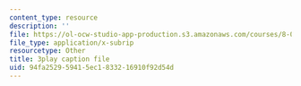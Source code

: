 ```yaml
---
content_type: resource
description: ''
file: https://ol-ocw-studio-app-production.s3.amazonaws.com/courses/8-04-quantum-physics-i-spring-2016/94fa252959415ec1833216910f92d54d_i-bP2OkQxUI.vtt
file_type: application/x-subrip
resourcetype: Other
title: 3play caption file
uid: 94fa2529-5941-5ec1-8332-16910f92d54d
---
```

